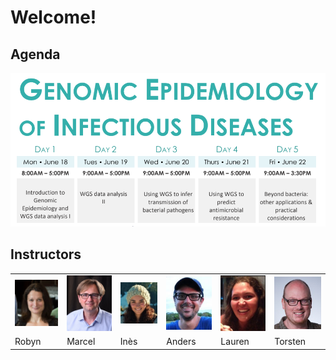 
# Welcome!

## Agenda

![Logo](media/timetable/title.png)

## Instructors

<TABLE CLASS="tutors">
<TR>
<TD> <IMG SRC="media/people/robyn.jpg" WIDTH=128>
<TD> <IMG SRC="media/people/marcel.jpg" WIDTH=128>
<TD> <IMG SRC="media/people/ines.png" WIDTH=128>
<TD> <IMG SRC="media/people/anders.png" WIDTH=128>
<TD> <IMG SRC="media/people/lauren.png" WIDTH=128>
<TD> <IMG SRC="media/people/torsten.jpg" WIDTH=128>
<TR>
<TD> Robyn
<TD> Marcel
<TD> In&egrave;s
<TD> Anders
<TD> Lauren
<TD> Torsten
</TABLE>

